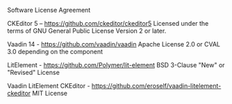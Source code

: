 Software License Agreement

CKEditor 5 – https://github.com/ckeditor/ckeditor5
Licensed under the terms of GNU General Public License Version 2 or later.

Vaadin 14 - https://github.com/vaadin/vaadin
Apache License 2.0 or CVAL 3.0 depending on the component

LitElement - https://github.com/Polymer/lit-element
BSD 3-Clause "New" or "Revised" License

Vaadin LitElement CKEditor - https://github.com/eroself/vaadin-litelement-ckeditor
MIT License
